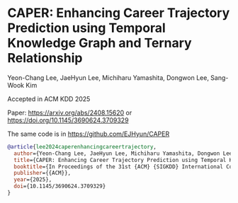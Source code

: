 # CAPER: Enhancing Career Trajectory Prediction using Temporal Knowledge Graph and Ternary Relationship

Yeon-Chang Lee, JaeHyun Lee, Michiharu Yamashita, Dongwon Lee, Sang-Wook Kim

Accepted in ACM KDD 2025

Paper: https://arxiv.org/abs/2408.15620 or https://doi.org/10.1145/3690624.3709329

The same code is in https://github.com/EJHyun/CAPER

```bibtex
@article{lee2024caperenhancingcareertrajectory,
  author={Yeon-Chang Lee, JaeHyun Lee, Michiharu Yamashita, Dongwon Lee and Sang-Wook Kim},
  title={CAPER: Enhancing Career Trajectory Prediction using Temporal Knowledge Graph and Ternary Relationship},
  booktitle={In Proceedings of the 31st {ACM} {SIGKDD} International Conference on Knowledge Discovery and Data Mining, Toronto, Ontario, Canada, August 3-7, 2025},
  publisher={{ACM}},
  year={2025},
  doi={10.1145/3690624.3709329}
}
